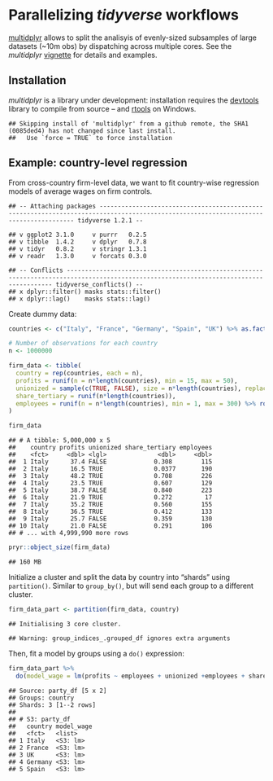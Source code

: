 Parallelizing *tidyverse* workflows
================

[multidplyr](https://github.com/hadley/multidplyr) allows to split the analisyis of evenly-sized subsamples of large datasets (~10m obs) by dispatching across multiple cores. See the *multidplyr* [vignette](https://github.com/hadley/multidplyr/blob/master/vignettes/multidplyr.md) for details and examples.

Installation
------------

*multidplyr* is a library under development: installation requires the [devtools](https://cran.r-project.org/web/packages/devtools/index.html) library to compile from source – and [rtools](https://cran.r-project.org/bin/windows/Rtools/) on Windows.

    ## Skipping install of 'multidplyr' from a github remote, the SHA1 (0085ded4) has not changed since last install.
    ##   Use `force = TRUE` to force installation

Example: country-level regression
---------------------------------

From cross-country firm-level data, we want to fit country-wise regression models of average wages on firm controls.

    ## -- Attaching packages ------------------------------------------------------------------------------------------------------------------------------------- tidyverse 1.2.1 --

    ## v ggplot2 3.1.0     v purrr   0.2.5
    ## v tibble  1.4.2     v dplyr   0.7.8
    ## v tidyr   0.8.2     v stringr 1.3.1
    ## v readr   1.3.0     v forcats 0.3.0

    ## -- Conflicts ---------------------------------------------------------------------------------------------------------------------------------------- tidyverse_conflicts() --
    ## x dplyr::filter() masks stats::filter()
    ## x dplyr::lag()    masks stats::lag()

Create dummy data:

``` r
countries <- c("Italy", "France", "Germany", "Spain", "UK") %>% as.factor()

# Number of observations for each country
n <- 1000000 

firm_data <- tibble(
  country = rep(countries, each = n),
  profits = runif(n = n*length(countries), min = 15, max = 50),
  unionized = sample(c(TRUE, FALSE), size = n*length(countries), replace = TRUE),
  share_tertiary = runif(n*length(countries)),
  employees = runif(n = n*length(countries), min = 1, max = 300) %>% round()
)

firm_data
```

    ## # A tibble: 5,000,000 x 5
    ##    country profits unionized share_tertiary employees
    ##    <fct>     <dbl> <lgl>              <dbl>     <dbl>
    ##  1 Italy      37.4 FALSE             0.308        115
    ##  2 Italy      16.5 TRUE              0.0377       190
    ##  3 Italy      48.2 TRUE              0.708        226
    ##  4 Italy      23.5 TRUE              0.607        129
    ##  5 Italy      38.7 FALSE             0.840        223
    ##  6 Italy      21.9 TRUE              0.272         17
    ##  7 Italy      35.2 TRUE              0.560        155
    ##  8 Italy      36.5 TRUE              0.412        133
    ##  9 Italy      25.7 FALSE             0.359        130
    ## 10 Italy      21.0 FALSE             0.291        106
    ## # ... with 4,999,990 more rows

``` r
pryr::object_size(firm_data)
```

    ## 160 MB

Initialize a cluster and split the data by country into “shards” using `partition()`. Similar to `group_by()`, but will send each group to a different cluster.

``` r
firm_data_part <- partition(firm_data, country)
```

    ## Initialising 3 core cluster.

    ## Warning: group_indices_.grouped_df ignores extra arguments

Then, fit a model by groups using a `do()` expression:

``` r
firm_data_part %>% 
  do(model_wage = lm(profits ~ employees + unionized +employees + share_tertiary,  data = .))
```

    ## Source: party_df [5 x 2]
    ## Groups: country
    ## Shards: 3 [1--2 rows]
    ## 
    ## # S3: party_df
    ##   country model_wage
    ##   <fct>   <list>    
    ## 1 Italy   <S3: lm>  
    ## 2 France  <S3: lm>  
    ## 3 UK      <S3: lm>  
    ## 4 Germany <S3: lm>  
    ## 5 Spain   <S3: lm>

